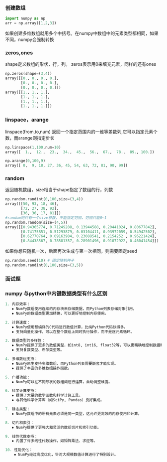 ### 创建数组
```python
import numpy as np
arr = np.array([1,2,3])
```
如果创建多维数组就用多个中括号。在numpy中数组中的元素类型都相同，如果不同，numpy会强制转换

### zeros,ones
shape定义数组的形状，行，列。
zeros表示用0来填充元素，同样的还有ones
```python
np.zeros(shape=(3,4))
array([[0., 0., 0., 0.],
       [0., 0., 0., 0.],
       [0., 0., 0., 0.]])
array([[1., 1., 1.],
       [1., 1., 1.],
       [1., 1., 1.],
       [1., 1., 1.]])
```

### linspace，arange
linspace(from,to,num) 返回一个指定范围内的一维等差数列,它可以指定元素个数，而arange则指定步长
```python
np.linspace(1,100,num=10)
array([  1.,  12.,  23.,  34.,  45.,  56.,  67.,  78.,  89., 100.])

np.arange(0,100,9)
array([ 0,  9, 18, 27, 36, 45, 54, 63, 72, 81, 90, 99])
```

### random
返回随机数组，size相当于shape指定了数组的行，列数
```python
np.random.randint(0,100,size=(3,4))
array([[50, 93, 18, 46],
       [72, 27, 38, 92],
       [36, 36, 17, 81]])
#random则只有一个size参数，不能指定范围，范围只能0~1
np.random.random(size=(4,5))
array([[0.94365774, 0.71249288, 0.13944588, 0.20441024, 0.80677842],
       [0.74175851, 0.51293879, 0.03104411, 0.93972059, 0.54942502],
       [0.62770764, 0.09163984, 0.23088541, 0.2154252 , 0.96221424],
       [0.84438567, 0.78581357, 0.28901496, 0.91072922, 0.46041454]])
```
如果你想只随机一次，后面再次生成与第一次相同，则需要固定seed
```python
np.random.seed(10) # 固定随机种子
np.random.randint(0,100,size=(3,5))
```

### 面试题

### numpy 与python中内键数据类型有什么区别
```python
1. 内存效率：
   ⦁ NumPy数组使用连续的内存块来存储数据，而Python列表存储对象引用。
   ⦁ NumPy的数据类型更加精确，可以更好地控制内存使用。

2. 计算速度：
   ⦁ NumPy使用预编译的C代码进行数值计算，比纯Python代码快得多。
   ⦁ 支持向量化操作，可以在整个数组上同时执行操作，而不是逐元素循环。

3. 数据类型的多样性：
   ⦁ NumPy提供了更多的数值类型，如int8, int16, float32等，可以更精确地控制数据精度和内存使用。
   ⦁ 支持复数类型、布尔类型等。

4. 多维数组支持：
   ⦁ NumPy原生支持多维数组，而Python列表需要嵌套才能实现。
   ⦁ 提供了丰富的多维数组操作函数。

5. 广播功能：
   ⦁ NumPy可以在不同形状的数组间进行运算，自动调整维度。

6. 科学计算支持：
   ⦁ 提供了大量的数学函数和科学计算工具。
   ⦁ 与其他科学计算库（如SciPy, Pandas）良好集成。

7. 静态类型：
   ⦁ NumPy数组中的所有元素必须是同一类型，这允许更高效的内存使用和计算。

8. 切片和索引：
   ⦁ NumPy提供了更强大和灵活的数组切片和索引功能。

9. 线性代数支持：
   ⦁ 内置了许多线性代数操作，如矩阵乘法、求逆等。

10. 性能优化：
    ⦁ NumPy经过高度优化，针对大规模数值计算进行了特别设计。

```